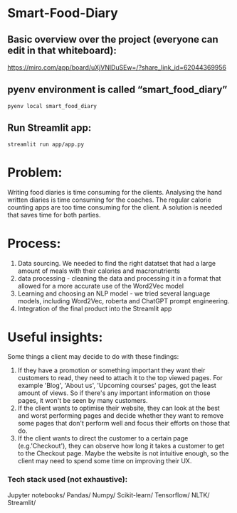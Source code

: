# Smart-Food-Diary

## Basic overview over the project (everyone can edit in that whiteboard):
https://miro.com/app/board/uXjVNlDuSEw=/?share_link_id=62044369956

## pyenv environment is called “smart_food_diary”
``pyenv local smart_food_diary``

## Run Streamlit app:
``streamlit run app/app.py``


# Problem:
Writing food diaries is time consuming for the clients. Analysing the hand written diaries is time consuming for the coaches. The regular calorie counting apps are too time consuming for the client. A solution is needed that saves time for both parties. 

# Process:
1. Data sourcing. We needed to find the right datatset that had a large amount of meals with their calories and macronutrients
2. data processing - cleaning the data and processing it in a format that allowed for a more accurate use of the Word2Vec model
3. Learning and choosing an NLP model - we tried several language models, including Word2Vec, roberta and ChatGPT prompt engineering.
5. Integration of the final product into the Streamlit app

# Useful insights:
Some things a client may decide to do with these findings:
1. If they have a promotion or something important they want their customers to read, they need to attach it to the top viewed pages.
For example 'Blog', 'About us', 'Upcoming courses' pages, got the least amount of views. So if there's any important information on those pages, it won't be seen by many customers.
2. If the client wants to optimise their website, they can look at the best and worst performing pages and decide whether they want to remove some pages that don't perform well and focus their efforts on those that do.
3. If the client wants to direct the customer to a certain page (e.g.'Checkout'), they can observe how long it takes a customer to get to the Checkout page. Maybe the website is not intuitive enough, so the client may need to spend some time on improving their UX.


### Tech stack used (not exhaustive):
Jupyter notebooks/
Pandas/
Numpy/
Scikit-learn/
Tensorflow/
NLTK/
Streamlit/
